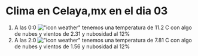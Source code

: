 # Clima en Celaya,mx en el dia 03

1. A las 0:0 !["icon weather"](http://openweathermap.org/img/w/02n.png) tenemos una temperatura de 11.2 C con algo de nubes y  vientos de 2.31 y nubosidad al 12%
1. A las 2:0 !["icon weather"](http://openweathermap.org/img/w/02n.png) tenemos una temperatura de 7.81 C con algo de nubes y  vientos de 1.56 y nubosidad al 12%
